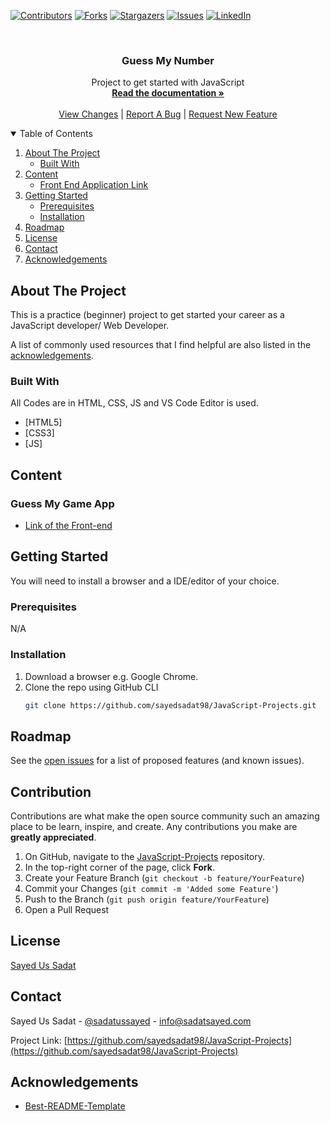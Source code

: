 
[![Contributors][contributors-shield]][contributors-url]
[![Forks][forks-shield]][forks-url]
[![Stargazers][stars-shield]][stars-url]
[![Issues][issues-shield]][issues-url]
[![LinkedIn][linkedin-shield]][linkedin-url]



<!-- PROJECT INFORMATION -->
<br />
<p align="center">
  <h3 align="center">Guess My Number</h3>

  <p align="center">
    Project to get started with JavaScript
    <br />
    <a href="https://github.com/sayedsadat98/JavaScript-Projects/blob/main/README.md"><strong>Read the documentation »</strong></a>
    <br />
    <br />
    <a href="https://github.com/sayedsadat98/JavaScript-Projects/pulls">View Changes</a>
    |
    <a href="https://github.com/sayedsadat98/JavaScript-Projects/issues">Report A Bug</a>
    |
    <a href="https://github.com/sayedsadat98/JavaScript-Projects/issues">Request New Feature</a>
  </p>
</p>



<!-- TABLE OF CONTENTS -->
<details open="open">
  <summary>Table of Contents</summary>
  <ol>
    <li>
      <a href="#about-the-project">About The Project</a>
      <ul>
        <li><a href="#built-with">Built With</a></li>
      </ul>
    </li>
    <li>
      <a href="#content">Content</a>
      <ul>
        <li><a href="#data-structures">Front End Application Link</a></li>
      </ul>
    </li>
    <li>
      <a href="#getting-started">Getting Started</a>
      <ul>
        <li><a href="#prerequisites">Prerequisites</a></li>
        <li><a href="#installation">Installation</a></li>
      </ul>
    </li>
    <li><a href="#roadmap">Roadmap</a></li>
    <li><a href="#license">License</a></li>
    <li><a href="#contact">Contact</a></li>
    <li><a href="#acknowledgements">Acknowledgements</a></li>
  </ol>
</details>



<!-- ABOUT THE REPOSITORY -->
## About The Project

This is a practice (beginner) project to get started your career as a JavaScript developer/ Web Developer.

A list of commonly used resources that I find helpful are also listed in the [acknowledgements](#acknowledgements).

### Built With

All Codes are in HTML, CSS, JS and VS Code Editor is used. 
* [HTML5]
* [CSS3]
* [JS]



<!-- CONTENT -->
## Content

### Guess My Game App
* [Link of the Front-end](https://sayedsadat98.github.io/JavaScript-Projects/)




<!-- GETTING STARTED -->
## Getting Started

You will need to install a browser and a IDE/editor of your choice. 

### Prerequisites

N/A

### Installation

1. Download a browser e.g. Google Chrome.
2. Clone the repo using GitHub CLI
   ```sh
   git clone https://github.com/sayedsadat98/JavaScript-Projects.git
   ```

<!-- ROADMAP -->
## Roadmap

See the [open issues](https://github.com/sayedsadat98/JavaScript-Projects/issues) for a list of proposed features (and known issues).

<!-- CONTRIBUTING -->
## Contribution

Contributions are what make the open source community such an amazing place to be learn, inspire, and create. Any contributions you make are **greatly appreciated**.

1. On GitHub, navigate to the [JavaScript-Projects](https://github.com/sayedsadat98/JavaScript-Projects) repository.
2. In the top-right corner of the page, click **Fork**.
3. Create your Feature Branch (`git checkout -b feature/YourFeature`)
4. Commit your Changes (`git commit -m 'Added some Feature'`)
5. Push to the Branch (`git push origin feature/YourFeature`)
6. Open a Pull Request


<!-- LICENSE -->
## License

[Sayed Us Sadat](https://sadatsayed.com)



<!-- CONTACT -->
## Contact

Sayed Us Sadat - [@sadatussayed](https://twitter.com/sadatussayed) - info@sadatsayed.com

Project Link: [https://github.com/sayedsadat98/JavaScript-Projects](https://github.com/sayedsadat98/JavaScript-Projects)



<!-- ACKNOWLEDGEMENTS -->
## Acknowledgements
* [Best-README-Template](https://github.com/othneildrew/Best-README-Template)

<!-- MARKDOWN LINKS & IMAGES -->
<!-- https://www.markdownguide.org/basic-syntax/#reference-style-links -->
[contributors-shield]: https://img.shields.io/github/contributors/sayedsadat98/JavaScript-Projects.svg?style=for-the-badge
[contributors-url]: https://github.com/sayedsadat98/JavaScript-Projects/graphs/contributors
[forks-shield]: https://img.shields.io/github/forks/sayedsadat98/JavaScript-Projects.svg?style=for-the-badge
[forks-url]: https://github.com/sayedsadat98/JavaScript-Projects/network/members
[stars-shield]: https://img.shields.io/github/stars/sayedsadat98/JavaScript-Projects.svg?style=for-the-badge
[stars-url]: https://github.com/sayedsadat98/JavaScript-Projects/stargazers
[issues-shield]: https://img.shields.io/github/issues/sayedsadat98/JavaScript-Projects.svg?style=for-the-badge
[issues-url]: https://github.com/sayedsadat98/JavaScript-Projects/issues
[linkedin-shield]: https://img.shields.io/badge/-LinkedIn-black.svg?style=for-the-badge&logo=linkedin&colorB=555
[linkedin-url]: https://www.linkedin.com/in/sayedsadat/
[product-screenshot]: images/screenshot.png
